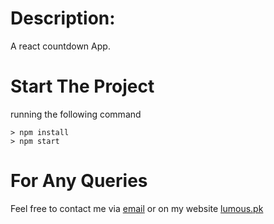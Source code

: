 
# Description: 

A react countdown App.

# Start The Project

running the following command

    > npm install
    > npm start


# For Any Queries

Feel free to contact me via [email](mailto:rohail@lumous.pk) or on my website [lumous.pk](http://lumous.pk)